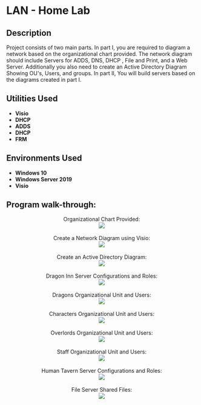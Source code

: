 <h1>LAN - Home Lab</h1>


<h2>Description</h2>
Project consists of two main parts. In part I,  you are required to diagram a network based on the organizational chart provided. The network diagram should include Servers for ADDS, DNS, DHCP , File and Print, and a Web Server. Additionally you also need to create an Active Directory Diagram Showing OU's, Users, and groups. In part II, You will build servers based on the diagrams created in part I.
<br />


<h2>Utilities Used</h2>

- <b>Visio</b>
- <b>DHCP</b>
- <b>ADDS</b>
- <b>DHCP</b>
- <b>FRM</b>

<h2>Environments Used </h2>

- <b>Windows 10</b> 
- <b>Windows Server 2019</b>
- <b>Visio</b>

<h2>Program walk-through:</h2>

<p align="center">
Organizational Chart Provided: <br/>
<img src="https://i.imgur.com/H4O7dEH.png"/>
<br />
<br />
Create a Network Diagram using Visio:  <br/>
<img src="https://i.imgur.com/ZVi9Bo8.png"/>
<br />
<br />
Create an Active Directory Diagram: <br/>
<img src="https://i.imgur.com/WjRXwnE.png"/>
<br />
<br />
Dragon Inn Server Configurations and Roles:  <br/>
<img src="https://i.imgur.com/0ZTxthe.png"/>
<br />
<br />
Dragons Organizational Unit and Users:  <br/>
<img src="https://i.imgur.com/gWxbIzj.png"/>
<br />
<br />
Characters Organizational Unit and Users:  <br/>
<img src="https://i.imgur.com/WFPsjmA.png"/>
<br />
<br />
Overlords Organizational Unit and Users:  <br/>
<img src="https://i.imgur.com/gUA5ipA.png"/>
<br />
<br />
Staff Organizational Unit and Users:  <br/> 
 <img src="https://i.imgur.com/85YIEHY.png"/>
<br />
<br />
Human Tavern Server Configurations and Roles:  <br/>
<img src="https://i.imgur.com/jQN5QHb.png"/>
<br />
<br />
File Server Shared Files:  <br/>
<img src="https://i.imgur.com/iQBZLmy.png"/>
</p>

<!--
 ```diff
- text in red
+ text in green
! text in orange
# text in gray
@@ text in purple (and bold)@@
```
--!>
